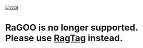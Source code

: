 [![DOI](https://zenodo.org/badge/119861637.svg)](https://zenodo.org/badge/latestdoi/119861637)


# RaGOO is no longer supported. Please use [RagTag](https://github.com/malonge/RagTag) instead. 
